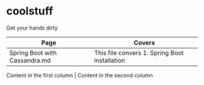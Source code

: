# coolstuff
Get your hands dirty


Page | Covers
--------------------------------------------------- | -------------
Spring Boot with Cassandra.md | This file convers 1. Spring Boot installation
                                   
Content in the first column | Content in the second column
